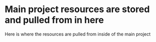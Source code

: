 # Main project resources are stored and pulled from in here

Here is where the resources are pulled from inside of the main project

